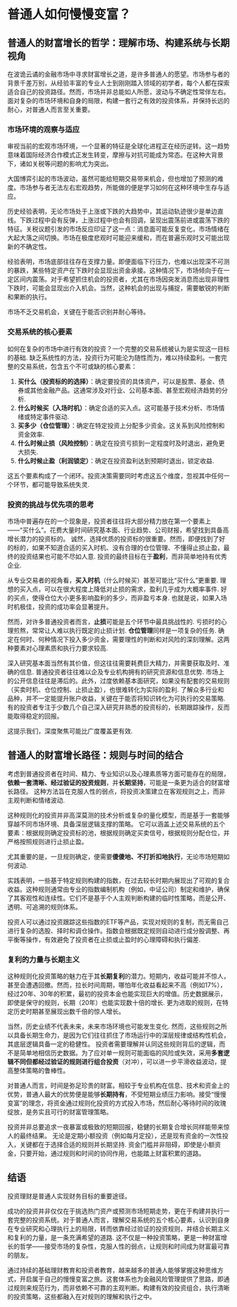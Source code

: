 # 普通人如何慢慢变富？

## 普通人的财富增长的哲学：理解市场、构建系统与长期视角

在波诡云谲的金融市场中寻求财富增长之道，是许多普通人的愿望。市场参与者的背景千差万别，从经验丰富的专业人士到刚刚踏入领域的初学者，每个人都在探索适合自己的投资路径。然而，市场并非总能如人所愿，波动与不确定性常伴左右。面对复杂的市场环境和自身的局限，构建一套行之有效的投资体系，并保持长远的耐心，对普通人而言至关重要。

### 市场环境的观察与适应

审视当前的宏观市场环境，一个显著的特征是全球化进程正在经历逆转。这一趋势意味着国际经济合作模式正发生转变，摩擦与对抗可能成为常态。在这种大背景下，诸如关税等问题的影响尤为突出。

大国博弈引起的市场波动，虽然可能给短期交易带来机会，但也增加了预测的难度。市场参与者无法左右宏观趋势，所能做的便是学习如何在这种环境中生存与适应。

历史经验表明，无论市场处于上涨或下跌的大趋势中，其运动轨迹很少是单边直线。下跌过程中会有反弹，上涨过程中也会有回调，呈现出震荡前进或震荡下跌的特征。关税议题引发的市场反应印证了这一点：消息面可能反复变化，市场情绪在大起大落之间切换。市场在极度悲观时可能迎来缓和，而在普遍乐观时又可能出现新的不确定性。

经验表明，市场底部往往存在支撑力量。即便面临下行压力，也难以出现深不可测的暴跌，某些特定资产在下跌时会显现出资金承接。这种情况下，市场倾向于在一定区间内震荡。对于希望抓住机会的投资者，尤其在市场因突发消息而出现非理性下跌时，可能会显现出介入机会。当然，这种机会的出现与捕捉，需要敏锐的判断和果断的执行。

市场不乏交易机会，关键在于能否识别并耐心等待。

### 交易系统的核心要素

如何在复杂的市场中进行有效的投资？一个完整的交易系统被认为是实现这一目标的基础. 缺乏系统性的方法，投资行为可能沦为随性而为，难以持续盈利。一套完整的交易系统，包含五个不可或缺的核心要素：

1.  **买什么（投资标的的选择）**：确定要投资的具体资产，可以是股票、基金、债券或其他金融产品。这通常涉及对行业、公司基本面、甚至宏观经济趋势的分析.
2.  **什么时候买（入场时机）**：确定合适的买入点。这可能基于技术分析、市场情绪或特定事件驱动.
3.  **买多少（仓位管理）**：确定在特定投资上分配多少资金。这关系到风险控制和资金效率.
4.  **什么时候止损（风险控制）**：确定在投资亏损到一定程度时及时退出，避免更大损失.
5.  **什么时候止盈（利润锁定）**：确定在投资盈利达到预期时退出，锁定收益.

这五个要素构成了一个闭环。投资决策需要同时考虑这五个维度，忽视其中任何一个环节，都可能导致系统失灵.

### 投资的挑战与优先项的思考

市场中普遍存在的一个现象是，投资者往往将大部分精力放在第一个要素上——“买什么”。花费大量时间研究基本面、行业趋势、公司财报，希望找到具备高增长潜力的投资标的。 诚然，选择优质的投资标的很重要。然而，即便找到了好的标的，如果不知道合适的买入时机、没有合理的仓位管理、不懂得止损止盈，最终的投资结果也可能不尽如人意. 投资的最终目标在于**盈利**，而非简单地持有优秀企业.

从专业交易者的视角看，**买入时机**（什么时候买）甚至可能比“买什么”更重要. 理想的买入点，可以在很大程度上降低对止损的需求，盈利几乎成为大概率事件. 好的买点，使得仓位大小更多影响盈利的多少，而非盈亏本身. 也就是说，如果入场时机极佳，投资的成功率会显著提升。

然而，对许多普通投资者而言，**止损**可能是五个环节中最具挑战性的. 亏损时的心理煎熬，常常让人难以执行既定的止损计划. **仓位管理**同样是一项复杂的任务. 确定在何时、何种情况下投入多少资金，需要理性的判断和对风险的深刻理解。这两种要素对心理素质和执行力要求较高.

深入研究基本面当然有其价值，但这往往需要耗费巨大精力，并需要获取及时、准确的信息. 普通投资者往往难以企及专业机构拥有的研究资源和信息优势. 市场上的公开信息往往是滞后的。此外，过度依赖基本面研究，如果没有配套的交易规则（买卖时机、仓位控制、止损止盈），也很难转化为实际的盈利. 了解众多行业和品种，并不一定能提升账户收益，关键在于能否将知识转化为可执行的交易策略. 有的投资者专注于少数几个自己深入研究并熟悉的投资标的，长期跟踪操作，反而能取得稳定的回报。

这提示我们，深度聚焦可能比广度覆盖更有效.

## 普通人的财富增长路径：规则与时间的结合

考虑到普通投资者在时间、精力、专业知识以及心理素质等方面可能存在的局限，**依赖一套清晰、经过验证的投资规则**，并**长期坚持**，可能是一条更为适合的财富增长路径。 这种方法旨在克服人性的弱点，将投资决策建立在客观规则之上，而非主观判断和情绪波动.

这种规则化的投资并非高深莫测的技术分析或复杂的量化模型，而是基于一套能够穿越不同市场环境、具备深层逻辑支撑的策略。 它可以涵盖上述交易系统的五个要素：根据规则确定投资标的池，根据规则确定买卖信号，根据规则分配仓位，并严格按照规则进行止损止盈。

尤其重要的是，一旦规则确定，便需要**傻傻地、不打折扣地执行**，无论市场短期如何波动.

实践表明，一些基于特定规则构建的指数，在过去较长时期内展现出了可观的复合收益。这种规则通常由专业的指数编制机构（例如，中证公司）制定和维护，确保了其客观性和连续性。它们不是基于个人主观判断构建的临时性策略，而是公开、透明、可追溯的规则体系。

投资人可以通过投资跟踪这些指数的ETF等产品，实现对规则的复制，而无需自己进行复杂的选股、择时和调仓操作。指数会根据既定规则自动进行成分股调整、再平衡等操作，有效避免了投资者在止损或止盈时的心理障碍和执行偏差.

### 复利的力量与长期主义

这种规则化投资策略的魅力在于其**长期复利**的潜力。短期内，收益可能并不惊人，甚至会遭遇回撤。然而，拉长时间周期，哪怕年化收益看起来不高（例如17%），经过20年、30年的积累，最初的投资本金也能实现巨大的增值。历史数据展示，即使是保守的规则，长期（20年）也能实现数十倍的增长. 更为进取的规则，在特定历史时期甚至展现出数千倍的惊人增长。

当然，历史业绩不代表未来，未来市场环境也可能发生变化. 然而，这些规则之所以具备长期生命力，是因为它们往往抓住了市场运行中的深层规律或结构性机会，其底层逻辑具备一定的稳健性。 投资者需要理解并认同这些规则背后的逻辑，而不是简单地相信历史数据。为了应对单一规则可能面临的风险或失效，采用**多套逻辑不同但都经过验证的规则进行组合投资**（对冲），可以进一步平滑收益波动，提高整体策略的鲁棒性。

对普通人而言，时间是弥足珍贵的财富。相较于专业机构在信息、技术和资金上的优势，普通人最大的优势便是能够**长期持有**，不受短期业绩压力影响。接受“慢慢变富”的理念，将资金通过规则化投资的方式投入市场，然后耐心等待时间的玫瑰绽放，是务实且可行的财富管理策略。

投资并非总要追求一夜暴富或极致的短期回报，稳健的长期复合增长同样能带来惊人的最终结果。 无论是定期小额投资（例如每月定投），还是现有资金的一次性投入，关键都在于选择合适的规则并长期坚持. 资金门槛并非阻碍，即使是小额资金，只要开始，通过规则和时间的协同作用，也能踏上财富积累的道路。

## 结语

投资理财是普通人实现财务目标的重要途径。

成功的投资并非仅仅在于挑选热门资产或预测市场短期走势，更在于构建并执行一套完整的投资系统。对于普通人而言，理解交易系统的五个核心要素，认识到自身在专业研究和心理执行上的局限，转而依靠经过验证的投资规则，并结合长期主义和复利的力量，是一条充满希望的道路. 这不仅是一种投资策略，更是一种财富增长的哲学——接受市场的复杂性，克服人性的弱点，让规则和时间成为财富最可靠的朋友。

通过持续的基础理财教育和投资者教育，越来越多的普通人能够掌握这种思维方式，开启属于自己的慢慢变富之旅。这套体系也为金融风险管理提供了思路，即通过规则来规范行为，而非依赖不可靠的主观判断。构建有效的投资组合，执行清晰的投资策略，这些都融入在对规则的理解和执行之中。


